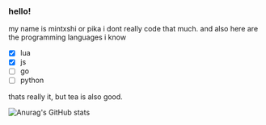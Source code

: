 ### hello!
my name is mintxshi or pika
i dont really code that much.
and also here are the programming languages i know
- [x] lua
- [x] js
- [ ] go
- [ ] python

thats really it, but tea is also good.

![Anurag's GitHub stats](https://github-readme-stats.vercel.app/api?username=mintxshi&show_icons=true&theme=synthware)
